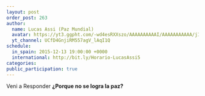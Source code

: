 ```yaml
---
layout: post
order_post: 263
author:
  name: Lucas Assi (Paz Mundial)
  avatar: https://yt3.ggpht.com/-wd4esRXXszo/AAAAAAAAAAI/AAAAAAAAAAA/j1eRnRV536g/s88-c-k-no/photo.jpg
  yt_channel: UCfD4GnjiRM557agV_lAqI1Q
schedule:
  in_spain: 2015-12-13 19:00:00 +0000
  international: http://bit.ly/Horario-LucasAssi5
categories:
public_participation: true
---
```

Veni a Responder **¿Porque no se logra la paz?**
